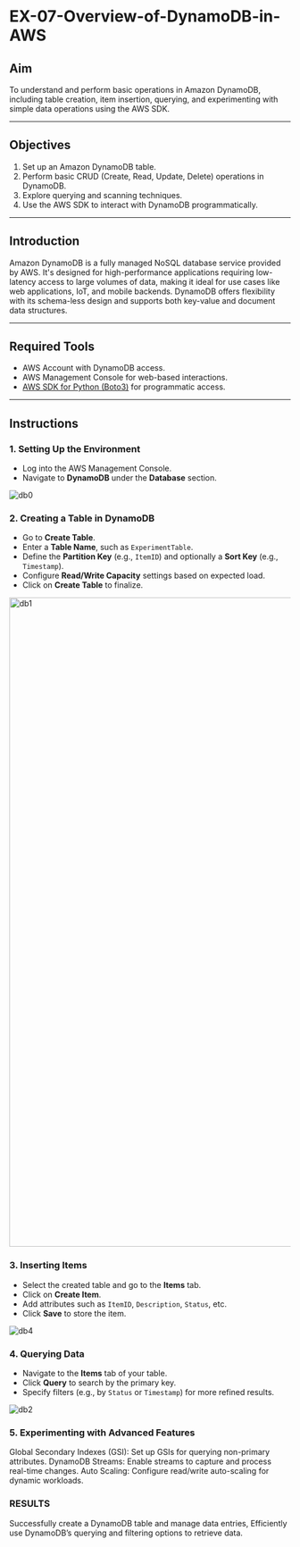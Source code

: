 # EX-07-Overview-of-DynamoDB-in-AWS

## Aim
To understand and perform basic operations in Amazon DynamoDB, including table creation, item insertion, querying, and experimenting with simple data operations using the AWS SDK.

---

## Objectives
1. Set up an Amazon DynamoDB table.
2. Perform basic CRUD (Create, Read, Update, Delete) operations in DynamoDB.
3. Explore querying and scanning techniques.
4. Use the AWS SDK to interact with DynamoDB programmatically.

---

## Introduction
Amazon DynamoDB is a fully managed NoSQL database service provided by AWS. It's designed for high-performance applications requiring low-latency access to large volumes of data, making it ideal for use cases like web applications, IoT, and mobile backends. DynamoDB offers flexibility with its schema-less design and supports both key-value and document data structures.

---

## Required Tools
- AWS Account with DynamoDB access.
- AWS Management Console for web-based interactions.
- [AWS SDK for Python (Boto3)](https://boto3.amazonaws.com/v1/documentation/api/latest/index.html) for programmatic access.

---

## Instructions

### 1. Setting Up the Environment
   - Log into the AWS Management Console.
   - Navigate to **DynamoDB** under the **Database** section.

![db0](https://github.com/user-attachments/assets/3396a860-f7c0-4658-a100-1d112ba2003e)


### 2. Creating a Table in DynamoDB
   - Go to **Create Table**.
   - Enter a **Table Name**, such as `ExperimentTable`.
   - Define the **Partition Key** (e.g., `ItemID`) and optionally a **Sort Key** (e.g., `Timestamp`).
   - Configure **Read/Write Capacity** settings based on expected load.
   - Click on **Create Table** to finalize.

<img width="1163" alt="db1" src="https://github.com/user-attachments/assets/8777b591-5063-4ab5-a6fc-42ed7c33cbde">


### 3. Inserting Items
   - Select the created table and go to the **Items** tab.
   - Click on **Create Item**.
   - Add attributes such as `ItemID`, `Description`, `Status`, etc.
   - Click **Save** to store the item.

![db4](https://github.com/user-attachments/assets/1d6ff9d8-f5f4-459b-baf9-dcb0718f249f)



### 4. Querying Data
   - Navigate to the **Items** tab of your table.
   - Click **Query** to search by the primary key.
   - Specify filters (e.g., by `Status` or `Timestamp`) for more refined results.

![db2](https://github.com/user-attachments/assets/fe452d2b-8c4f-43d0-91a5-1058bab4bb29)


### 5. Experimenting with Advanced Features
Global Secondary Indexes (GSI): Set up GSIs for querying non-primary attributes.
DynamoDB Streams: Enable streams to capture and process real-time changes.
Auto Scaling: Configure read/write auto-scaling for dynamic workloads.

### RESULTS

  Successfully create a DynamoDB table and manage data entries, Efficiently use DynamoDB’s querying and filtering options to retrieve data.
